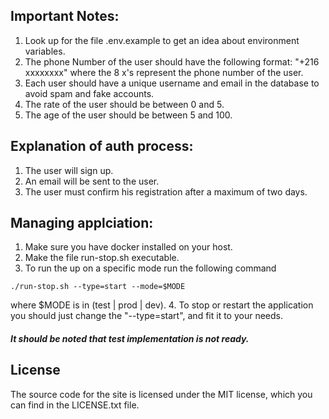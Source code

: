## Important Notes:

1. Look up for the file .env.example to get an idea about environment variables.
2. The phone Number of the user should have the following format: "+216
   xxxxxxxx" where the 8 x's represent the phone number of the user.
3. Each user should have a unique username and email in the database to avoid
   spam and fake accounts.
4. The rate of the user should be between 0 and 5.
5. The age of the user should be between 5 and 100.

## Explanation of auth process:

1. The user will sign up.
2. An email will be sent to the user.
3. The user must confirm his registration after a maximum of two days.

## Managing applciation:
1. Make sure you have docker installed on your host.
2. Make the file run-stop.sh executable.
3. To run the up on a specific mode run the following command<br>
```linux
./run-stop.sh --type=start --mode=$MODE
```
where $MODE is in (test | prod | dev).
4. To stop or restart the application you should just change the "--type=start", and fit it to your needs.
#### *It should be noted that test implementation is not ready.*

## License

The source code for the site is licensed under the MIT license, which you can
find in the LICENSE.txt file.

